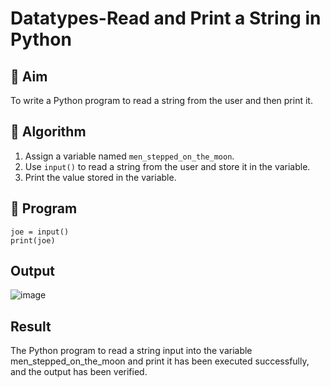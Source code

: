# Datatypes-Read and Print a String in Python

## 🎯 Aim
To write a Python program to read a string from the user and then print it.

## 🧠 Algorithm
1. Assign a variable named `men_stepped_on_the_moon`.
2. Use `input()` to read a string from the user and store it in the variable.
3. Print the value stored in the variable.

## 🧾 Program
    joe = input()
    print(joe)

## Output
![image](https://github.com/user-attachments/assets/41cfb917-28f3-4bae-96f2-68863d1e8f65)


## Result
The Python program to read a string input into the variable men_stepped_on_the_moon and print it has been executed successfully, and the output has been verified.
